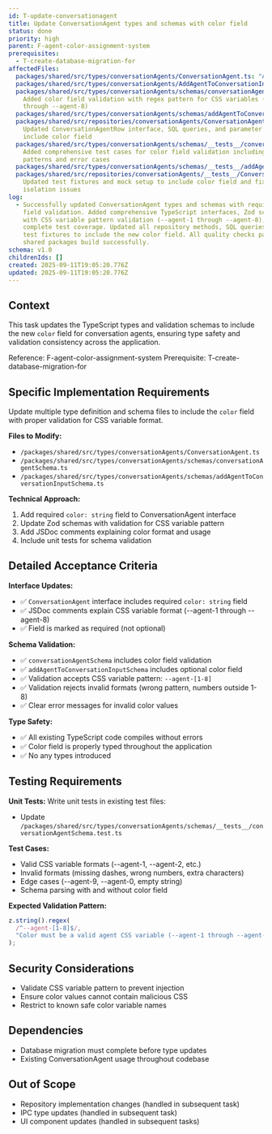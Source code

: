 ```yaml
---
id: T-update-conversationagent
title: Update ConversationAgent types and schemas with color field
status: done
priority: high
parent: F-agent-color-assignment-system
prerequisites:
  - T-create-database-migration-for
affectedFiles:
  packages/shared/src/types/conversationAgents/ConversationAgent.ts: "Added required color: string field with JSDoc documentation"
  packages/shared/src/types/conversationAgents/AddAgentToConversationInput.ts: "Added required color: string field for input validation"
  packages/shared/src/types/conversationAgents/schemas/conversationAgentSchema.ts:
    Added color field validation with regex pattern for CSS variables (--agent-1
    through --agent-8)
  packages/shared/src/types/conversationAgents/schemas/addAgentToConversationInputSchema.ts: Added required color field validation matching main schema
  packages/shared/src/repositories/conversationAgents/ConversationAgentsRepository.ts:
    Updated ConversationAgentRow interface, SQL queries, and parameter arrays to
    include color field
  packages/shared/src/types/conversationAgents/schemas/__tests__/conversationAgentSchema.test.ts:
    Added comprehensive test cases for color field validation including valid
    patterns and error cases
  packages/shared/src/types/conversationAgents/schemas/__tests__/addAgentToConversationInputSchema.test.ts: Added test cases for color field validation and missing field scenarios
  packages/shared/src/repositories/conversationAgents/__tests__/ConversationAgentsRepository.test.ts:
    Updated test fixtures and mock setup to include color field and fix test
    isolation issues
log:
  - Successfully updated ConversationAgent types and schemas with required color
    field validation. Added comprehensive TypeScript interfaces, Zod schemas
    with CSS variable pattern validation (--agent-1 through --agent-8), and
    complete test coverage. Updated all repository methods, SQL queries, and
    test fixtures to include the new color field. All quality checks pass and
    shared packages build successfully.
schema: v1.0
childrenIds: []
created: 2025-09-11T19:05:20.776Z
updated: 2025-09-11T19:05:20.776Z
---
```


## Context

This task updates the TypeScript types and validation schemas to include the new `color` field for conversation agents, ensuring type safety and validation consistency across the application.

Reference: F-agent-color-assignment-system
Prerequisite: T-create-database-migration-for

## Specific Implementation Requirements

Update multiple type definition and schema files to include the `color` field with proper validation for CSS variable format.

**Files to Modify:**

- `/packages/shared/src/types/conversationAgents/ConversationAgent.ts`
- `/packages/shared/src/types/conversationAgents/schemas/conversationAgentSchema.ts`
- `/packages/shared/src/types/conversationAgents/schemas/addAgentToConversationInputSchema.ts`

**Technical Approach:**

1. Add required `color: string` field to ConversationAgent interface
2. Update Zod schemas with validation for CSS variable pattern
3. Add JSDoc comments explaining color format and usage
4. Include unit tests for schema validation

## Detailed Acceptance Criteria

**Interface Updates:**

- ✅ `ConversationAgent` interface includes required `color: string` field
- ✅ JSDoc comments explain CSS variable format (--agent-1 through --agent-8)
- ✅ Field is marked as required (not optional)

**Schema Validation:**

- ✅ `conversationAgentSchema` includes color field validation
- ✅ `addAgentToConversationInputSchema` includes optional color field
- ✅ Validation accepts CSS variable pattern: `--agent-[1-8]`
- ✅ Validation rejects invalid formats (wrong pattern, numbers outside 1-8)
- ✅ Clear error messages for invalid color values

**Type Safety:**

- ✅ All existing TypeScript code compiles without errors
- ✅ Color field is properly typed throughout the application
- ✅ No any types introduced

## Testing Requirements

**Unit Tests:**
Write unit tests in existing test files:

- Update `/packages/shared/src/types/conversationAgents/schemas/__tests__/conversationAgentSchema.test.ts`

**Test Cases:**

- Valid CSS variable formats (--agent-1, --agent-2, etc.)
- Invalid formats (missing dashes, wrong numbers, extra characters)
- Edge cases (--agent-9, --agent-0, empty string)
- Schema parsing with and without color field

**Expected Validation Pattern:**

```typescript
z.string().regex(
  /^--agent-[1-8]$/,
  "Color must be a valid agent CSS variable (--agent-1 through --agent-8)",
);
```

## Security Considerations

- Validate CSS variable pattern to prevent injection
- Ensure color values cannot contain malicious CSS
- Restrict to known safe color variable names

## Dependencies

- Database migration must complete before type updates
- Existing ConversationAgent usage throughout codebase

## Out of Scope

- Repository implementation changes (handled in subsequent task)
- IPC type updates (handled in subsequent task)
- UI component updates (handled in subsequent tasks)
